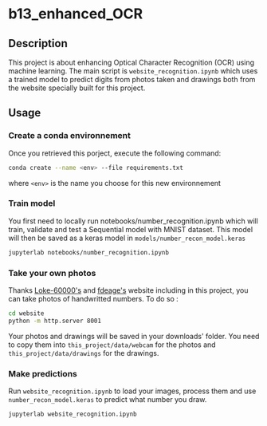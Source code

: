 # b13_enhanced_OCR

## Description

This project is about enhancing Optical Character Recognition (OCR) using machine learning. The main script is `website_recognition.ipynb` which uses a trained model to predict digits from photos taken and drawings both from the website specially built for this project.

## Usage
### Create a conda environnement
Once you retrieved this porject, execute the following command:

```bash
conda create --name <env> --file requirements.txt
```
where `<env>` is the name you choose for this new environnement

### Train model
You first need to locally run notebooks/number_recognition.ipynb which will train, validate and test a Sequential model with MNIST dataset.
This model will then be saved as a keras model in `models/number_recon_model.keras`

```bash
jupyterlab notebooks/number_recognition.ipynb
```

### Take your own photos
Thanks [Loke-60000's](https://github.com/Loke-60000) and [fdeage's](https://github.com/fdeage) website including in this project, you can take photos of handwritted numbers.
To do so :

```bash
cd website
python -m http.server 8001
```

Your photos and drawings will be saved in your downloads' folder.
You need to copy them into `this_project/data/webcam` for the photos and `this_project/data/drawings` for the drawings.

### Make predictions
Run `website_recognition.ipynb` to load your images, process them and use `number_recon_model.keras` to predict what number you draw.

```bash
jupyterlab website_recognition.ipynb
```

